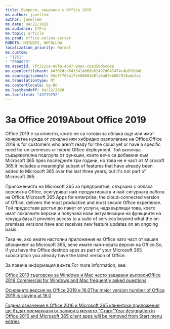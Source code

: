 ```yaml
---
title: Въпроси, свързани с Office 2019
ms.author: janellem
author: janellem
ms.date: 04/21/2020
ms.audience: ITPro
ms.topic: article
ms.prod: office-online-server
ROBOTS: NOINDEX, NOFOLLOW
localization_priority: Normal
ms.custom:
- "1251"
- "2000023"
ms.assetid: 7fc322ce-08fa-4b87-98ac-c8a35bd6c8ee
ms.openlocfilehash: b4f02dcd8415414068b62497d647474c4b8f8d4d
ms.sourcegitcommit: 55eff703a17e500681d8fa6a87eb067019ade3cc
ms.translationtype: MT
ms.contentlocale: bg-BG
ms.lasthandoff: 04/22/2020
ms.locfileid: "43719792"
---
```

# <a name="about-office-2019"></a><span data-ttu-id="5b2c0-102">За Office 2019</span><span class="sxs-lookup"><span data-stu-id="5b2c0-102">About Office 2019</span></span>

<span data-ttu-id="5b2c0-103">Office 2019 е за клиенти, които не са готови за облака още или имат конкретна нужда от локално или хибридно разполагане на Office.</span><span class="sxs-lookup"><span data-stu-id="5b2c0-103">Office 2019 is for customers who aren't ready for the cloud yet or have a specific need for on-premises or hybrid Office deployment.</span></span> <span data-ttu-id="5b2c0-104">Той включва съдържателна подгрупа от функции, които вече са добавени към Microsoft 365 през последните три години, но това не е част от Microsoft 365.</span><span class="sxs-lookup"><span data-stu-id="5b2c0-104">It includes a meaningful subset of features that have already been added to Microsoft 365 over the last three years, but it's not part of Microsoft 365.</span></span>
  
<span data-ttu-id="5b2c0-105">Приложенията на Microsoft 365 за предприятие, свързана с облака версия на Office, осигуряват най-продуктивната и най-сигурната работа на Office.</span><span class="sxs-lookup"><span data-stu-id="5b2c0-105">Microsoft 365 Apps for enterprise, the cloud-connected version of Office, delivers the most productive and most secure Office experience.</span></span> <span data-ttu-id="5b2c0-106">Той предоставя достъп до пакет от услуги, надхвърлящи това, което имат локалните версии и получава нови актуализации на функциите на текуща база.</span><span class="sxs-lookup"><span data-stu-id="5b2c0-106">It provides access to a suite of services beyond what the on-premises versions have and receives new feature updates on an ongoing basis.</span></span>
  
<span data-ttu-id="5b2c0-107">Така че, ако имате настолни приложения на Office като част от вашия абонамент за Microsoft 365, вече имате най-новата версия на Office.</span><span class="sxs-lookup"><span data-stu-id="5b2c0-107">So, if you have the Office desktop apps as part of your Microsoft 365 subscription you already have the latest version of Office.</span></span>
  
<span data-ttu-id="5b2c0-108">За повече информация вижте:</span><span class="sxs-lookup"><span data-stu-id="5b2c0-108">For more information, see:</span></span>
  
[<span data-ttu-id="5b2c0-109">Office 2019 търговски за Windows и Mac често задавани въпроси</span><span class="sxs-lookup"><span data-stu-id="5b2c0-109">Office 2019 Commercial for Windows and Mac frequently asked questions</span></span>](https://support.microsoft.com/help/4133312)
  
[<span data-ttu-id="5b2c0-110">Основната версия на Office 2019 е 16.0</span><span class="sxs-lookup"><span data-stu-id="5b2c0-110">The major version number of Office 2019 is staying at 16.0</span></span>](https://docs.microsoft.com/deployoffice/office2019/overview)
  
[<span data-ttu-id="5b2c0-111">Година означение в Office 2016 и Microsoft 365 клиентски приложения ще бъдат премахнати от записи в менюто "Старт"</span><span class="sxs-lookup"><span data-stu-id="5b2c0-111">Year designation in Office 2016 and Microsoft 365 client apps will be removed from Start menu entries</span></span>](https://support.office.com/article/8fe5e052-76d2-49de-af30-2e84ed3da907?wt.mc_id=Alchemy_ClientDIA)
  